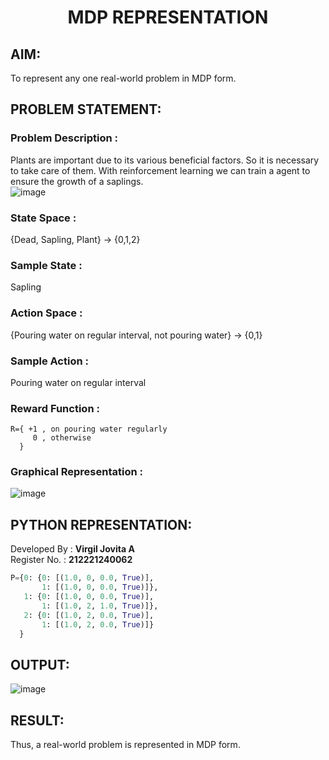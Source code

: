 # <p align="center">MDP REPRESENTATION</p>

## AIM:
To represent any one real-world problem in MDP form.

## PROBLEM STATEMENT:

### Problem Description :
Plants are important due to its various beneficial factors. So it is necessary to take care of them. With reinforcement learning we can train a agent to ensure the growth of a saplings.</br>
![image](https://github.com/Jovita08/mdp-representation/assets/94174503/7dedc3d6-eeab-4985-b2f1-12256e9274b7)

### State Space :
{Dead, Sapling, Plant} -> {0,1,2}

### Sample State :
Sapling

### Action Space :
{Pouring water on regular interval, not pouring water} -> {0,1}

### Sample Action : 
Pouring water on regular interval

### Reward Function :
```
R={ +1 , on pouring water regularly
     0 , otherwise
  }
```
### Graphical Representation :
![image](https://github.com/Jovita08/mdp-representation/assets/94174503/a3defe66-146a-4833-ba5d-80158d97094d)

## PYTHON REPRESENTATION:
Developed By : **Virgil Jovita A**
</br>
Register No. : **212221240062**
```py
P={0: {0: [(1.0, 0, 0.0, True)],
       1: [(1.0, 0, 0.0, True)]},
   1: {0: [(1.0, 0, 0.0, True)],
       1: [(1.0, 2, 1.0, True)]},
   2: {0: [(1.0, 2, 0.0, True)],
       1: [(1.0, 2, 0.0, True)]}
  }
```
## OUTPUT:
![image](https://github.com/Jovita08/mdp-representation/assets/94174503/5df18586-d161-4d48-8479-68480b57ab1c)

## RESULT:
Thus, a real-world problem is represented in MDP form.
